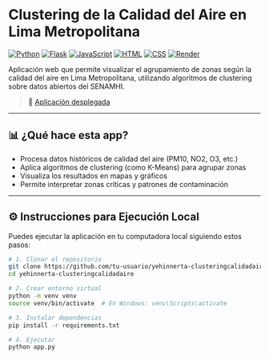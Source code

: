 # Clustering de la Calidad del Aire en Lima Metropolitana

[![Python](https://img.shields.io/badge/Python-3.10-blue?logo=python)](https://www.python.org/)
[![Flask](https://img.shields.io/badge/Flask-web%20framework-black?logo=flask)](https://flask.palletsprojects.com/)
[![JavaScript](https://img.shields.io/badge/JavaScript-ES6-yellow?logo=javascript)](https://developer.mozilla.org/docs/Web/JavaScript)
[![HTML](https://img.shields.io/badge/HTML5-E34F26?logo=html5&logoColor=white)](https://developer.mozilla.org/docs/Web/HTML)
[![CSS](https://img.shields.io/badge/CSS3-1572B6?logo=css3&logoColor=white)](https://developer.mozilla.org/docs/Web/CSS)
[![Render](https://img.shields.io/badge/Render-Deployed-5D3FD3?logo=render)](https://render.com/)

Aplicación web que permite visualizar el agrupamiento de zonas según la calidad del aire en Lima Metropolitana, utilizando algoritmos de clustering sobre datos abiertos del SENAMHI.

> 📍 [Aplicación desplegada](https://clusteringcalidadaire.onrender.com/)

---

## 📊 ¿Qué hace esta app?

- Procesa datos históricos de calidad del aire (PM10, NO2, O3, etc.)
- Aplica algoritmos de clustering (como K-Means) para agrupar zonas
- Visualiza los resultados en mapas y gráficos
- Permite interpretar zonas críticas y patrones de contaminación

---

## ⚙️ Instrucciones para Ejecución Local

Puedes ejecutar la aplicación en tu computadora local siguiendo estos pasos:

```bash
# 1. Clonar el repositorio
git clone https://github.com/tu-usuario/yehinnerta-clusteringcalidadaire.git
cd yehinnerta-clusteringcalidadaire

# 2. Crear entorno virtual
python -m venv venv
source venv/bin/activate  # En Windows: venv\Scripts\activate

# 3. Instalar dependencias
pip install -r requirements.txt

# 4. Ejecutar
python app.py
